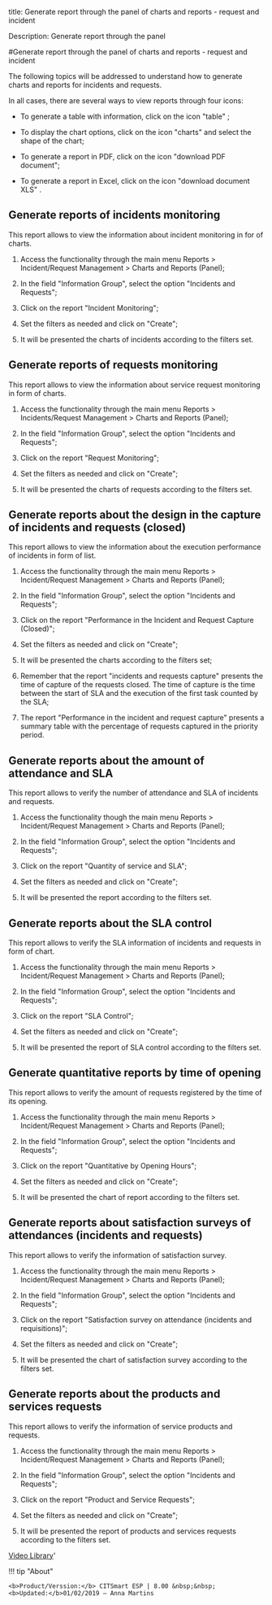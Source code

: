 title: Generate report through the panel of charts and reports - request and incident

Description: Generate report through the panel

#Generate report through the panel of charts and reports - request and incident

The following topics will be addressed to understand how to generate charts and
reports for incidents and requests.

In all cases, there are several ways to view reports through four icons:

-   To generate a table with information, click on the icon "table" ;

-   To display the chart options, click on the icon "charts" and select the shape of the
    chart;

-   To generate a report in PDF, click on the icon "download PDF document";

-   To generate a report in Excel, click on the icon "download document XLS" .

Generate reports of incidents monitoring
--------------------------------------------

This report allows to view the information about incident monitoring in for of
charts.



1.  Access the functionality through the main menu Reports \> Incident/Request
    Management \> Charts and Reports (Panel);

2.  In the field "Information Group", select the option "Incidents and
    Requests";

3.  Click on the report "Incident Monitoring";

4.  Set the filters as needed and click on "Create";

5.  It will be presented the charts of incidents according to the filters set.

Generate reports of requests monitoring
-------------------------------------------

This report allows to view the information about service request monitoring in
form of charts.



1.  Access the functionality through the main menu Reports \> Incidents/Request
    Management \> Charts and Reports (Panel);

2.  In the field "Information Group", select the option "Incidents and
    Requests";

3.  Click on the report "Request Monitoring";

4.  Set the filters as needed and click on "Create";

5.  It will be presented the charts of requests according to the filters set.

Generate reports about the design in the capture of incidents and requests (closed)
---------------------------------------------------------------------------------------

This report allows to view the information about the execution performance of
incidents in form of list.



1.  Access the functionality through the main menu Reports \> Incident/Request
    Management \> Charts and Reports (Panel);

2.  In the field "Information Group", select the option "Incidents and
    Requests";

3.  Click on the report "Performance in the Incident and Request Capture
    (Closed)";

4.  Set the filters as needed and click on "Create";

5.  It will be presented the charts according to the filters set;

6.  Remember that the report "incidents and requests capture" presents the time
    of capture of the requests closed. The time of capture is the time between
    the start of SLA and the execution of the first task counted by the SLA;

7.  The report "Performance in the incident and request capture" presents a
    summary table with the percentage of requests captured in the priority
    period.

Generate reports about the amount of attendance and SLA
-----------------------------------------------------------

This report allows to verify the number of attendance and SLA of incidents and
requests.



1.  Access the functionality though the main menu Reports \> Incident/Request
    Management \> Charts and Reports (Panel);

2.  In the field "Information Group", select the option "Incidents and
    Requests";

3.  Click on the report "Quantity of service and SLA";

4.  Set the filters as needed and click on "Create";

5.  It will be presented the report according to the filters set.

Generate reports about the SLA control
------------------------------------------

This report allows to verify the SLA information of incidents and requests in
form of chart.



1.  Access the functionality through the main menu Reports \> Incident/Request
    Management \> Charts and Reports (Panel);

2.  In the field "Information Group", select the option "Incidents and
    Requests";

3.  Click on the report "SLA Control";

4.  Set the filters as needed and click on "Create";

5.  It will be presented the report of SLA control according to the filters set.

Generate quantitative reports by time of opening
----------------------------------------------------

This report allows to verify the amount of requests registered by the time of
its opening.



1.  Access the functionality through the main menu Reports \> Incident/Request
    Management \> Charts and Reports (Panel);

2.  In the field "Information Group", select the option "Incidents and
    Requests";

3.  Click on the report "Quantitative by Opening Hours";

4.  Set the filters as needed and click on "Create";

5.  It will be presented the chart of report according to the filters set.

Generate reports about satisfaction surveys of attendances (incidents and requests)
---------------------------------------------------------------------------------------

This report allows to verify the information of satisfaction survey.



1.  Access the functionality through the main menu Reports \> Incident/Request
    Management \> Charts and Reports (Panel);

2.  In the field "Information Group", select the option "Incidents and
    Requests";

3.  Click on the report "Satisfaction survey on attendance (incidents and
    requisitions)";

4.  Set the filters as needed and click on "Create";

5.  It will be presented the chart of satisfaction survey according to the
    filters set.

Generate reports about the products and services requests
-------------------------------------------------------------

This report allows to verify the information of service products and requests.



1.  Access the functionality through the main menu Reports \> Incident/Request
    Management \> Charts and Reports (Panel);

2.  In the field "Information Group", select the option "Incidents and
    Requests";

3.  Click on the report "Product and Service Requests";

4.  Set the filters as needed and click on "Create";

5.  It will be presented the report of products and services requests according
    to the filters set.


<i class='fa fa-youtube-play  fa-2x' style='color:#97ce17;vertical-align: middle;'> </i> [Video Library](https://www.youtube.com/playlist?list=PLB5qK2uzf2RNemh0QXhtOXntvZ6G6o2B_)'

!!! tip "About"

    <b>Product/Verssion:</b> CITSmart ESP | 8.00 &nbsp;&nbsp;
    <b>Updated:</b>01/02/2019 – Anna Martins

